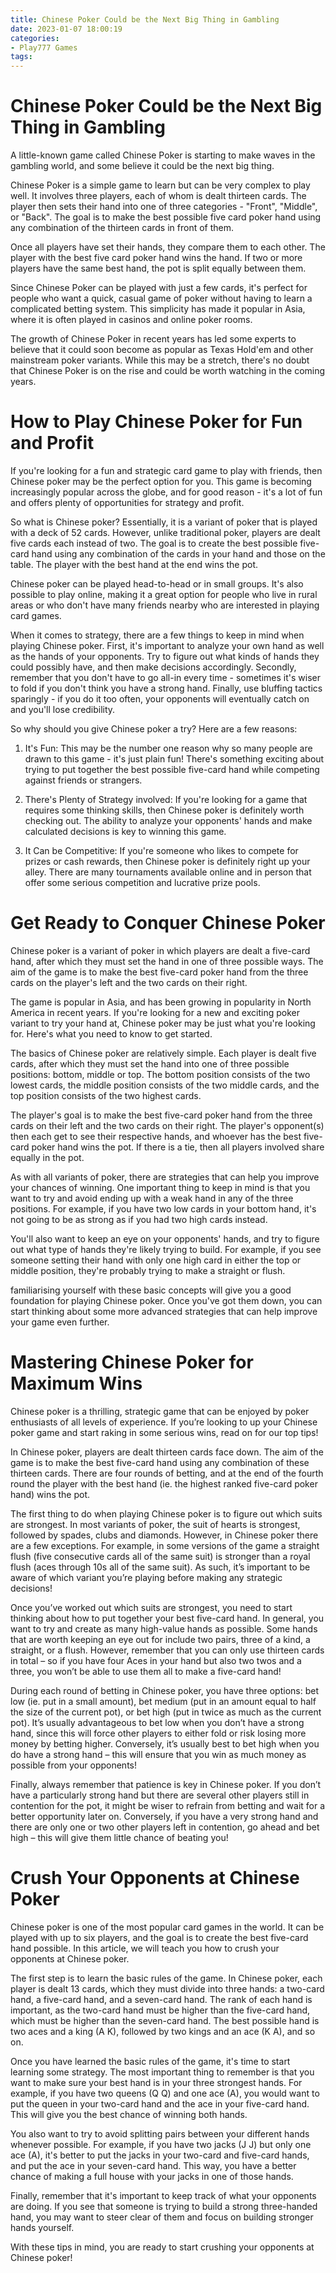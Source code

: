 ```yaml
---
title: Chinese Poker Could be the Next Big Thing in Gambling
date: 2023-01-07 18:00:19
categories:
- Play777 Games
tags:
---
```



#  Chinese Poker Could be the Next Big Thing in Gambling

A little-known game called Chinese Poker is starting to make waves in the gambling world, and some believe it could be the next big thing.

Chinese Poker is a simple game to learn but can be very complex to play well. It involves three players, each of whom is dealt thirteen cards. The player then sets their hand into one of three categories - "Front", "Middle", or "Back". The goal is to make the best possible five card poker hand using any combination of the thirteen cards in front of them.

Once all players have set their hands, they compare them to each other. The player with the best five card poker hand wins the hand. If two or more players have the same best hand, the pot is split equally between them.

Since Chinese Poker can be played with just a few cards, it's perfect for people who want a quick, casual game of poker without having to learn a complicated betting system. This simplicity has made it popular in Asia, where it is often played in casinos and online poker rooms.

The growth of Chinese Poker in recent years has led some experts to believe that it could soon become as popular as Texas Hold'em and other mainstream poker variants. While this may be a stretch, there's no doubt that Chinese Poker is on the rise and could be worth watching in the coming years.

#  How to Play Chinese Poker for Fun and Profit

If you're looking for a fun and strategic card game to play with friends, then Chinese poker may be the perfect option for you. This game is becoming increasingly popular across the globe, and for good reason - it's a lot of fun and offers plenty of opportunities for strategy and profit.

So what is Chinese poker? Essentially, it is a variant of poker that is played with a deck of 52 cards. However, unlike traditional poker, players are dealt five cards each instead of two. The goal is to create the best possible five-card hand using any combination of the cards in your hand and those on the table. The player with the best hand at the end wins the pot.

Chinese poker can be played head-to-head or in small groups. It's also possible to play online, making it a great option for people who live in rural areas or who don't have many friends nearby who are interested in playing card games.

When it comes to strategy, there are a few things to keep in mind when playing Chinese poker. First, it's important to analyze your own hand as well as the hands of your opponents. Try to figure out what kinds of hands they could possibly have, and then make decisions accordingly. Secondly, remember that you don't have to go all-in every time - sometimes it's wiser to fold if you don't think you have a strong hand. Finally, use bluffing tactics sparingly - if you do it too often, your opponents will eventually catch on and you'll lose credibility.

So why should you give Chinese poker a try? Here are a few reasons:

1) It's Fun: This may be the number one reason why so many people are drawn to this game - it's just plain fun! There's something exciting about trying to put together the best possible five-card hand while competing against friends or strangers.

2) There's Plenty of Strategy involved: If you're looking for a game that requires some thinking skills, then Chinese poker is definitely worth checking out. The ability to analyze your opponents' hands and make calculated decisions is key to winning this game.

3) It Can be Competitive: If you're someone who likes to compete for prizes or cash rewards, then Chinese poker is definitely right up your alley. There are many tournaments available online and in person that offer some serious competition and lucrative prize pools.

#  Get Ready to Conquer Chinese Poker

Chinese poker is a variant of poker in which players are dealt a five-card hand, after which they must set the hand in one of three possible ways. The aim of the game is to make the best five-card poker hand from the three cards on the player's left and the two cards on their right.

The game is popular in Asia, and has been growing in popularity in North America in recent years. If you're looking for a new and exciting poker variant to try your hand at, Chinese poker may be just what you're looking for. Here's what you need to know to get started.

The basics of Chinese poker are relatively simple. Each player is dealt five cards, after which they must set the hand into one of three possible positions: bottom, middle or top. The bottom position consists of the two lowest cards, the middle position consists of the two middle cards, and the top position consists of the two highest cards.

The player's goal is to make the best five-card poker hand from the three cards on their left and the two cards on their right. The player's opponent(s) then each get to see their respective hands, and whoever has the best five-card poker hand wins the pot. If there is a tie, then all players involved share equally in the pot.

As with all variants of poker, there are strategies that can help you improve your chances of winning. One important thing to keep in mind is that you want to try and avoid ending up with a weak hand in any of the three positions. For example, if you have two low cards in your bottom hand, it's not going to be as strong as if you had two high cards instead.

You'll also want to keep an eye on your opponents' hands, and try to figure out what type of hands they're likely trying to build. For example, if you see someone setting their hand with only one high card in either the top or middle position, they're probably trying to make a straight or flush.

 familiarising yourself with these basic concepts will give you a good foundation for playing Chinese poker. Once you've got them down, you can start thinking about some more advanced strategies that can help improve your game even further.

#  Mastering Chinese Poker for Maximum Wins

Chinese poker is a thrilling, strategic game that can be enjoyed by poker enthusiasts of all levels of experience. If you’re looking to up your Chinese poker game and start raking in some serious wins, read on for our top tips!

In Chinese poker, players are dealt thirteen cards face down. The aim of the game is to make the best five-card hand using any combination of these thirteen cards. There are four rounds of betting, and at the end of the fourth round the player with the best hand (ie. the highest ranked five-card poker hand) wins the pot.

The first thing to do when playing Chinese poker is to figure out which suits are strongest. In most variants of poker, the suit of hearts is strongest, followed by spades, clubs and diamonds. However, in Chinese poker there are a few exceptions. For example, in some versions of the game a straight flush (five consecutive cards all of the same suit) is stronger than a royal flush (aces through 10s all of the same suit). As such, it’s important to be aware of which variant you’re playing before making any strategic decisions!

Once you’ve worked out which suits are strongest, you need to start thinking about how to put together your best five-card hand. In general, you want to try and create as many high-value hands as possible. Some hands that are worth keeping an eye out for include two pairs, three of a kind, a straight, or a flush. However, remember that you can only use thirteen cards in total – so if you have four Aces in your hand but also two twos and a three, you won’t be able to use them all to make a five-card hand!

During each round of betting in Chinese poker, you have three options: bet low (ie. put in a small amount), bet medium (put in an amount equal to half the size of the current pot), or bet high (put in twice as much as the current pot). It’s usually advantageous to bet low when you don’t have a strong hand, since this will force other players to either fold or risk losing more money by betting higher. Conversely, it’s usually best to bet high when you do have a strong hand – this will ensure that you win as much money as possible from your opponents!

Finally, always remember that patience is key in Chinese poker. If you don’t have a particularly strong hand but there are several other players still in contention for the pot, it might be wiser to refrain from betting and wait for a better opportunity later on. Conversely, if you have a very strong hand and there are only one or two other players left in contention, go ahead and bet high – this will give them little chance of beating you!

#  Crush Your Opponents at Chinese Poker

Chinese poker is one of the most popular card games in the world. It can be played with up to six players, and the goal is to create the best five-card hand possible. In this article, we will teach you how to crush your opponents at Chinese poker.

The first step is to learn the basic rules of the game. In Chinese poker, each player is dealt 13 cards, which they must divide into three hands: a two-card hand, a five-card hand, and a seven-card hand. The rank of each hand is important, as the two-card hand must be higher than the five-card hand, which must be higher than the seven-card hand. The best possible hand is two aces and a king (A K), followed by two kings and an ace (K A), and so on.

Once you have learned the basic rules of the game, it's time to start learning some strategy. The most important thing to remember is that you want to make sure your best hand is in your three strongest hands. For example, if you have two queens (Q Q) and one ace (A), you would want to put the queen in your two-card hand and the ace in your five-card hand. This will give you the best chance of winning both hands.

You also want to try to avoid splitting pairs between your different hands whenever possible. For example, if you have two jacks (J J) but only one ace (A), it's better to put the jacks in your two-card and five-card hands, and put the ace in your seven-card hand. This way, you have a better chance of making a full house with your jacks in one of those hands.

Finally, remember that it's important to keep track of what your opponents are doing. If you see that someone is trying to build a strong three-handed hand, you may want to steer clear of them and focus on building stronger hands yourself.

With these tips in mind, you are ready to start crushing your opponents at Chinese poker!